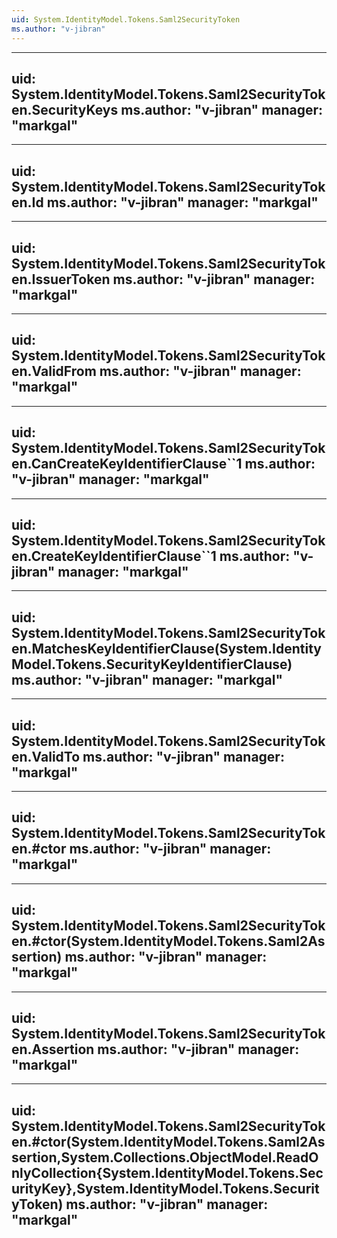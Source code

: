 ```yaml
---
uid: System.IdentityModel.Tokens.Saml2SecurityToken
ms.author: "v-jibran"
---
```


---
uid: System.IdentityModel.Tokens.Saml2SecurityToken.SecurityKeys
ms.author: "v-jibran"
manager: "markgal"
---

---
uid: System.IdentityModel.Tokens.Saml2SecurityToken.Id
ms.author: "v-jibran"
manager: "markgal"
---

---
uid: System.IdentityModel.Tokens.Saml2SecurityToken.IssuerToken
ms.author: "v-jibran"
manager: "markgal"
---

---
uid: System.IdentityModel.Tokens.Saml2SecurityToken.ValidFrom
ms.author: "v-jibran"
manager: "markgal"
---

---
uid: System.IdentityModel.Tokens.Saml2SecurityToken.CanCreateKeyIdentifierClause``1
ms.author: "v-jibran"
manager: "markgal"
---

---
uid: System.IdentityModel.Tokens.Saml2SecurityToken.CreateKeyIdentifierClause``1
ms.author: "v-jibran"
manager: "markgal"
---

---
uid: System.IdentityModel.Tokens.Saml2SecurityToken.MatchesKeyIdentifierClause(System.IdentityModel.Tokens.SecurityKeyIdentifierClause)
ms.author: "v-jibran"
manager: "markgal"
---

---
uid: System.IdentityModel.Tokens.Saml2SecurityToken.ValidTo
ms.author: "v-jibran"
manager: "markgal"
---

---
uid: System.IdentityModel.Tokens.Saml2SecurityToken.#ctor
ms.author: "v-jibran"
manager: "markgal"
---

---
uid: System.IdentityModel.Tokens.Saml2SecurityToken.#ctor(System.IdentityModel.Tokens.Saml2Assertion)
ms.author: "v-jibran"
manager: "markgal"
---

---
uid: System.IdentityModel.Tokens.Saml2SecurityToken.Assertion
ms.author: "v-jibran"
manager: "markgal"
---

---
uid: System.IdentityModel.Tokens.Saml2SecurityToken.#ctor(System.IdentityModel.Tokens.Saml2Assertion,System.Collections.ObjectModel.ReadOnlyCollection{System.IdentityModel.Tokens.SecurityKey},System.IdentityModel.Tokens.SecurityToken)
ms.author: "v-jibran"
manager: "markgal"
---
